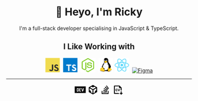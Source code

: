 <div align="center">

# 👋 Heyo, I'm Ricky

I'm a full-stack developer specialising in JavaScript & TypeScript. 

## I Like Working with


<img src="https://raw.githubusercontent.com/devicons/devicon/master/icons/javascript/javascript-original.svg" alt="JavaScript" width="40" height="40"/>&nbsp;
<img src="https://raw.githubusercontent.com/devicons/devicon/master/icons/typescript/typescript-original.svg" alt="TypeScript" width="40" height="40"/>&nbsp;
<img src="https://raw.githubusercontent.com/devicons/devicon/master/icons/nodejs/nodejs-original.svg" alt="Node.js" width="40" height="40"/>&nbsp;
<img src="https://raw.githubusercontent.com/devicons/devicon/master/icons/linux/linux-original.svg" alt="Linux" width="40" height="40"/> <a href="https://github.com/nerdyman/react-compare-slider" target="_blank" rel="noopener"><img src="https://raw.githubusercontent.com/devicons/devicon/master/icons/react/react-original.svg" alt="React" width="40" height="40"/></a>&nbsp;
<a href="https://www.figma.com/proto/pQdtYujBF1JkJBF0uP1OWB/ricky-davenport-cv" target="_blank" rel="noopener"><img src="https://www.vectorlogo.zone/logos/figma/figma-icon.svg" alt="Figma" width="40" height="40"/></a>

---

<a href="https://dev.to/nerdyman" target="_blank" rel="noopener"><img align="center" src="./dev-dot-to.svg" alt="dev.to account" height="30" width="30" /></a>
<a href="https://codesandbox.com/u/nerdyman" target="_blank" rel="noopener"><img align="center" src="./codesandbox.svg" alt="CodeSandbox account" height="30" width="30" /></a>
<a href="https://stackoverflow.com/users/2716192/" target="_blank" rel="noopener"><img align="center" src="./stackoverflow.svg" alt="Stack Overflow account" height="30" width="30" /></a>
<a href="https://www.figma.com/proto/pQdtYujBF1JkJBF0uP1OWB/ricky-davenport-cv" target="_blank" rel="noopener"><img align="center" src="./resume-cv.svg" alt="View my resume" height="30" width="30" /></a>

</div>
